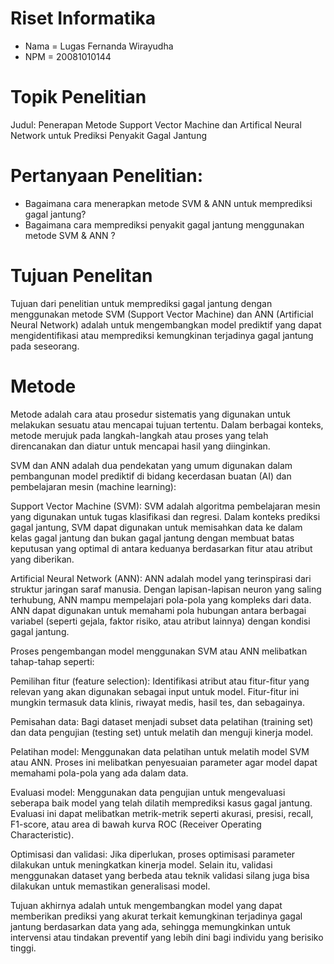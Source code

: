 # Riset Informatika

- Nama  = Lugas Fernanda Wirayudha
- NPM   = 20081010144


# Topik Penelitian
Judul: Penerapan Metode Support Vector Machine dan Artifical Neural Network untuk Prediksi Penyakit Gagal Jantung

# Pertanyaan Penelitian:
- Bagaimana cara menerapkan metode SVM & ANN untuk memprediksi gagal jantung?
- Bagaimana cara memprediksi penyakit gagal jantung menggunakan metode SVM & ANN ?

# Tujuan Penelitan
Tujuan dari penelitian untuk memprediksi gagal jantung dengan menggunakan metode SVM (Support Vector Machine) dan ANN (Artificial Neural Network) adalah untuk mengembangkan model prediktif yang dapat mengidentifikasi atau memprediksi kemungkinan terjadinya gagal jantung pada seseorang.

# Metode 

Metode adalah cara atau prosedur sistematis yang digunakan untuk melakukan sesuatu atau mencapai tujuan tertentu. Dalam berbagai konteks, metode merujuk pada langkah-langkah atau proses yang telah direncanakan dan diatur untuk mencapai hasil yang diinginkan.

SVM dan ANN adalah dua pendekatan yang umum digunakan dalam pembangunan model prediktif di bidang kecerdasan buatan (AI) dan pembelajaran mesin (machine learning):

Support Vector Machine (SVM): SVM adalah algoritma pembelajaran mesin yang digunakan untuk tugas klasifikasi dan regresi. Dalam konteks prediksi gagal jantung, SVM dapat digunakan untuk memisahkan data ke dalam kelas gagal jantung dan bukan gagal jantung dengan membuat batas keputusan yang optimal di antara keduanya berdasarkan fitur atau atribut yang diberikan.

Artificial Neural Network (ANN): ANN adalah model yang terinspirasi dari struktur jaringan saraf manusia. Dengan lapisan-lapisan neuron yang saling terhubung, ANN mampu mempelajari pola-pola yang kompleks dari data. ANN dapat digunakan untuk memahami pola hubungan antara berbagai variabel (seperti gejala, faktor risiko, atau atribut lainnya) dengan kondisi gagal jantung.

Proses pengembangan model menggunakan SVM atau ANN melibatkan tahap-tahap seperti:

Pemilihan fitur (feature selection): Identifikasi atribut atau fitur-fitur yang relevan yang akan digunakan sebagai input untuk model. Fitur-fitur ini mungkin termasuk data klinis, riwayat medis, hasil tes, dan sebagainya.

Pemisahan data: Bagi dataset menjadi subset data pelatihan (training set) dan data pengujian (testing set) untuk melatih dan menguji kinerja model.

Pelatihan model: Menggunakan data pelatihan untuk melatih model SVM atau ANN. Proses ini melibatkan penyesuaian parameter agar model dapat memahami pola-pola yang ada dalam data.

Evaluasi model: Menggunakan data pengujian untuk mengevaluasi seberapa baik model yang telah dilatih memprediksi kasus gagal jantung. Evaluasi ini dapat melibatkan metrik-metrik seperti akurasi, presisi, recall, F1-score, atau area di bawah kurva ROC (Receiver Operating Characteristic).

Optimisasi dan validasi: Jika diperlukan, proses optimisasi parameter dilakukan untuk meningkatkan kinerja model. Selain itu, validasi menggunakan dataset yang berbeda atau teknik validasi silang juga bisa dilakukan untuk memastikan generalisasi model.

Tujuan akhirnya adalah untuk mengembangkan model yang dapat memberikan prediksi yang akurat terkait kemungkinan terjadinya gagal jantung berdasarkan data yang ada, sehingga memungkinkan untuk intervensi atau tindakan preventif yang lebih dini bagi individu yang berisiko tinggi.








